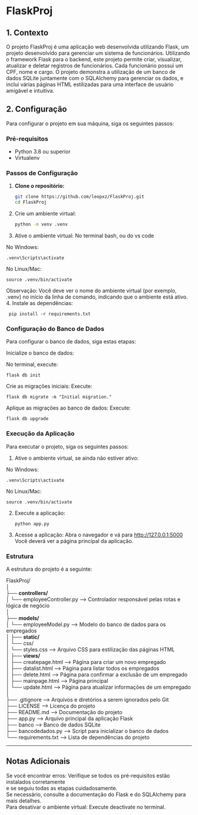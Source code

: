 # FlaskProj

## 1. Contexto

O projeto FlaskProj é uma aplicação web desenvolvida utilizando Flask, um projeto desenvolvido para gerenciar um sistema de funcionários. Utilizando o framework Flask para o backend, este projeto permite criar, visualizar, atualizar e deletar registros de funcionários. Cada funcionário possui um CPF, nome e cargo. O projeto demonstra a utilização de um banco de dados SQLite juntamente com o SQLAlchemy para gerenciar os dados, e inclui várias páginas HTML estilizadas para uma interface de usuário amigável e intuitiva.

## 2. Configuração

Para configurar o projeto em sua máquina, siga os seguintes passos:

### Pré-requisitos

- Python 3.8 ou superior
- Virtualenv

### Passos de Configuração

1. **Clone o repositório:**
   ```bash
   git clone https://github.com/leopxz/FlaskProj.git
   cd FlaskProj

2. Crie um ambiente virtual:
    ```bash
   python -m venv .venv
   
4. Ative o ambiente virtual:
No terminal bash, ou do vs code

No Windows:

    .venv\Scripts\activate

No Linux/Mac:
   
    source .venv/bin/activate

Observação: Você deve ver o nome do ambiente virtual (por exemplo, .venv) no início da linha de comando, indicando que o ambiente está ativo.
4. Instale as dependências:
     
     pip install -r requirements.txt


### Configuração do Banco de Dados

Para configurar o banco de dados, siga estas etapas:

Inicialize o banco de dados:

No terminal, execute:

    flask db init
    
Crie as migrações iniciais:
Execute:
    
    flask db migrate -m "Initial migration."

Aplique as migrações ao banco de dados:
Execute:
    
    flask db upgrade


### Execução da Aplicação

Para executar o projeto, siga os seguintes passos:
1. Ative o ambiente virtual, se ainda não estiver ativo:

No Windows:

    .venv\Scripts\activate

No Linux/Mac:

    source .venv/bin/activate

2. Execute a aplicação:

       python app.py

3. Acesse a aplicação:
Abra o navegador e vá para http://127.0.0.1:5000 Você deverá ver a página principal da aplicação.

### Estrutura
A estrutura do projeto é a seguinte:

FlaskProj/<br>
│<br>
├── **controllers/**<br>
│   └── employeeController.py    --> Controlador responsável pelas rotas e lógica de negócio<br>
│<br>
├── **models/**<br>
│   └── employeeModel.py    --> Modelo do banco de dados para os empregados<br>
│
├── **static/**<br>
│   └── css/<br>
│       └── styles.css    --> Arquivo CSS para estilização das páginas HTML<br>
│
├── **views/**<br>
│   ├── createpage.html    --> Página para criar um novo empregado<br>
│   ├── datalist.html    --> Página para listar todos os empregados<br>
│   ├── delete.html    --> Página para confirmar a exclusão de um empregado<br>
│   ├── mainpage.html    --> Página principal<br>
│   └── update.html    --> Página para atualizar informações de um empregado<br>
│<br>
├── .gitignore    --> Arquivos e diretórios a serem ignorados pelo Git<br>
├── LICENSE    --> Licença do projeto<br>
├── README.md    --> Documentação do projeto<br>
├── app.py    --> Arquivo principal da aplicação Flask<br>
├── banco    --> Banco de dados SQLite<br>
├── bancodedados.py    --> Script para inicializar o banco de dados<br>
└── requirements.txt    --> Lista de dependências do projeto<br>

---

## Notas Adicionais
Se você encontrar erros: Verifique se todos os pré-requisitos estão instalados corretamente<br> e se seguiu todas as etapas cuidadosamente.<br> Se necessário, consulte a documentação do Flask e do SQLAlchemy para mais detalhes.<br>
Para desativar o ambiente virtual: Execute deactivate no terminal.
